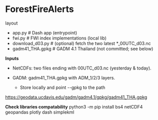 # ForestFireAlerts

layout
- app.py                 # Dash app (entrypoint)
- fwi.py                 # FWI index implementations (local lib)
- download_d03.py        # (optional) fetch the two latest *_00UTC_d03.nc
- gadm41_THA.gpkg        # GADM 4.1 Thailand (not committed; see below)


**Inputs**

- NetCDFs: two files ending with 00UTC_d03.nc (yesterday & today).

- GADM: gadm41_THA.gpkg with ADM_1/2/3 layers. 
  - Store locally and point --gpkg to the path

https://geodata.ucdavis.edu/gadm/gadm4.1/gpkg/gadm41_THA.gpkg

**Check libraries compatability**
python3 -m pip install bs4 netCDF4 geopandas plotly dash simplekml

